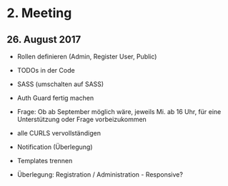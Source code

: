 # 2. Meeting

## 26. August 2017

- Rollen definieren (Admin, Register User, Public)
- TODOs in der Code
- SASS (umschalten auf SASS)
- Auth Guard fertig machen
- Frage: Ob ab September möglich wäre, jeweils Mi. ab 16 Uhr, für eine Unterstützung oder Frage vorbeizukommen
- alle CURLS vervollständigen
- Notification (Überlegung)
- Templates trennen

- Überlegung: Registration / Administration - Responsive?

